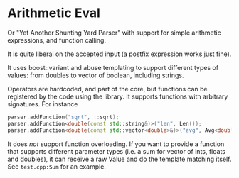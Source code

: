 Arithmetic Eval
===============

Or "Yet Another Shunting Yard Parser" with support for simple arithmetic
expressions, and function calling.

It is quite liberal on the accepted input (a postfix expression works
just fine).

It uses boost::variant and abuse templating to support different types
of values: from doubles to vector of boolean, including strings.

Operators are hardcoded, and part of the core, but functions can be
registered by the code using the library. It supports functions with
arbitrary signatures. For instance

```c++
parser.addFunction("sqrt", ::sqrt);
parser.addFunction<double(const std::string&)>("len", Len());
parser.addFunction<double(const std::vector<double>&)>("avg", Avg<double>());
```

It does *not* support function overloading. If you want to provide
a function that supports different parameter types (i.e. a sum for
vector of ints, floats and doubles), it can receive a raw Value
and do the template matching itself. See `test.cpp:Sum` for an example.
